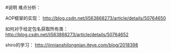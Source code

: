 #说明
难点分析：

AOP框架的实现：
http://blog.csdn.net/li563868273/article/details/50764650


如何对于给定包名获取所有类：
http://blog.csdn.net/li563868273/article/details/50764652

shiro的学习：
http://jinnianshilongnian.iteye.com/blog/2018398
